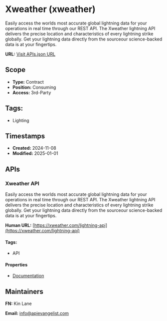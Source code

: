 # Xweather (xweather)
Easily access the worlds most accurate global lightning data for your operations in real time through our REST API. The Xweather lightning API delivers the precise location and characteristics of every lightning strike globally. Get your lightning data directly from the sourceour science-backed data is at your fingertips.

**URL:** [Visit APIs.json URL](https://raw.githubusercontent.com/api-search/lightning-api/refs/heads/main/apis.yml)

## Scope

- **Type:** Contract 
- **Position:** Consuming 
- **Access:** 3rd-Party 

## Tags:

 - Lighting

## Timestamps

- **Created:** 2024-11-08 
- **Modified:** 2025-01-01 

## APIs

### Xweather API
Easily access the worlds most accurate global lightning data for your operations in real time through our REST API. The Xweather lightning API delivers the precise location and characteristics of every lightning strike globally. Get your lightning data directly from the sourceour science-backed data is at your fingertips.

**Human URL:** [https://xweather.com/lightning-api](https://xweather.com/lightning-api)


#### Tags:

 - API

#### Properties

- [Documentation](https://xweather.com/lightning-api)

## Maintainers

**FN:** Kin Lane

**Email:** info@apievangelist.com

